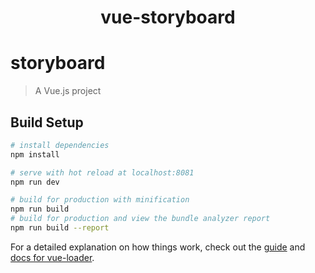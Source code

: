 <h1 align="center">
  vue-storyboard
</h1>

# storyboard

> A Vue.js project

## Build Setup

``` bash
# install dependencies
npm install

# serve with hot reload at localhost:8081
npm run dev

# build for production with minification
npm run build
# build for production and view the bundle analyzer report
npm run build --report
```

For a detailed explanation on how things work, check out the [guide](http://vuejs-templates.github.io/webpack/) and [docs for vue-loader](http://vuejs.github.io/vue-loader).
